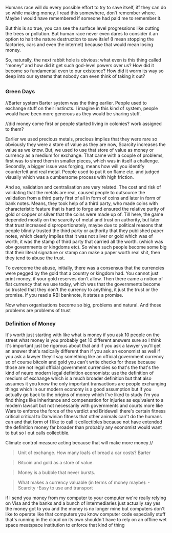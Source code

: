 Humans race will do every possible effort to try to save itself, iff they can do so while making money. I read this somewhere, don’t remember where. Maybe I would have remembered if someone had paid me to remember it. 

But this is so true, you can see the surface level progressions like cutting the trees or pollution. But human race never even dares to consider it an option to halt the nature destruction to save itslef (I mean stopping the factories, cars and even the internet) because that would mean losing money. 

So, naturally, the next rabbit hole is obvious: what even is this thing called “money” and how did it get such god-level powers over us? How did it become so fundamental even to our existence? How did it worm its way so deep into our systems that nobody can even think of taking it out? 

##

### Green Days

//Barter system
Barter system was the thing earlier. People used to exchange stuff on their instincts. I imagine in this kind of system, people would have been more generous as they would be sharing stuff. 

//did money come first or people started living in colonies? work assigned to them?

Earlier we used precious metals, precious implies that they were rare so obviously they were a store of value as they are now,
Scarcity increases the value as we know. 
But, we used to use that store of value as money or currency as a medium for exchange. That came with a couple of problems, first was to shred them in smaller pieces, which was in itself a challenge. Secondly, a bigger issue was forging, means how will you identify counterfeit and real metal. People used to put it on flame etc. and judged visually which was a cumbersome  process with high friction.

And so, validation and centralisation are very related. 
The cost and risk of validating that the metals are real, caused people to outsource the validation from a third party first of all in form of coins and later in form of bank notes. Means, they took help of a third party, who made coins with characteristic feature that is hard to forge and ensured the relative purity of gold or copper or silver that the coins were made up of. Till here, the game depended mostly on the scarcity of metal and trust on authority, but later that trust increased disproportionately, maybe due to political reasons that people blindly trusted the third party or authority that they published paper notes, which clearly implies that it was not silver or gold which was of worth, it was the stamp of third party that carried all the worth. (which was obv governments or kingdoms etc). So when such people become some big that their literal signature or stamp can make a paper worth real shit, then they tend to abuse the trust. 

To overcome the abuse, initially, there was a consensus that the currencies were pegged by the gold that a country or kingdom had. You cannot just print money, if your gold reserves don't allow. Then there came a notion of fiat currency that we use today, which was that the governments become so trusted that they don't the currency to anything, it just the trust or the promise. If you read a RBI banknote, it states a promise.

Now when organisations become so big, problems and natural. And those problems are problems of trust



### Definition of Money
It's worth just starting with like what is money if you ask 10 people on the street what money is you probably get 10 different answers sure so I think it's important just be rigorous about that and if you 
ask a lawyer you'll get an answer that's radically different than if you ask an economist as well if you ask a lawyer they'll say something like an official government currency so of course bitcoin and gold you can't write checks for those because those are not legal official government currencies so that's the that's the kind of neuro modern legal definition
 economists: use the definition of medium of exchange which is a much broader definition but that also assumes it you know the only important transactions are people exchanging things which in our modern economy is a good assumption but if you actually go back to the origins of money which I've liked to study I'm you find things like inheritance and compensation for injuries as equivalent to a modern lawsuit but not necessarily with governments and courts more like Wars to enforce the force of the verdict and Bridewell there's certain fitness critical critical to Darwinian fitness that other animals can't do the humans can and that form of I like to call it collectibles because not have  extended the definition money far broader than probably any economist would want to but so I out calls collectible.


Climate control measure acting because that will make more money //

> Unit of exchange. How many loafs of bread a car costs? Barter

>Bitcoin and gold as a store of value.

>Money is a bubble that never bursts.

>What makes a currency valuable (in terms of money maybe):
-Scarcity
-Easy to use and transport


if I send you money from my computer to your computer we're really relying on Visa and the banks and a bunch of intermediaries just actually say yes the money got to you and the money is no longer mine but computers don't like 
to operate like that computers you know computer code especially stuff that's running in the cloud on its own shouldn't have to rely on an offline wet space meatspace institution to enforce that kind of thing


